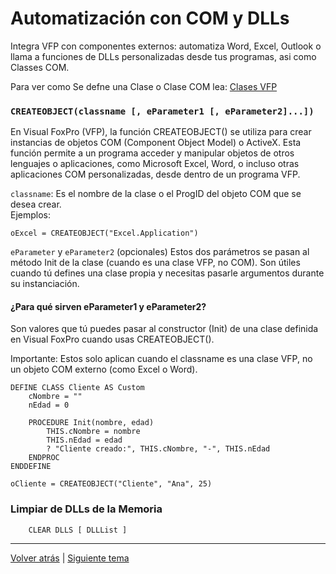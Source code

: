 # Automatización con COM y DLLs

Integra VFP con componentes externos: automatiza Word, Excel, Outlook o llama a funciones de DLLs personalizadas desde tus programas, asi como Classes COM.

Para ver como Se defne una Clase o Clase COM lea: [Clases VFP](./Class.md)

### `CREATEOBJECT(classname [, eParameter1 [, eParameter2]...])`

En Visual FoxPro (VFP), la función CREATEOBJECT() se utiliza para crear instancias de objetos COM (Component Object Model) o ActiveX. Esta función permite a un programa acceder y manipular objetos de otros lenguajes o aplicaciones, como Microsoft Excel, Word, o incluso otras aplicaciones COM personalizadas, desde dentro de un programa VFP.

`classname`: 
Es el nombre de la clase o el ProgID del objeto COM que se desea crear.  
Ejemplos:

`oExcel = CREATEOBJECT("Excel.Application")`	 

`eParameter` y `eParameter2` (opcionales)
Estos dos parámetros se pasan al método Init de la clase (cuando es una clase VFP, no COM).
Son útiles cuando tú defines una clase propia y necesitas pasarle argumentos durante su instanciación.

#### ¿Para qué sirven eParameter1 y eParameter2?
Son valores que tú puedes pasar al constructor (Init) de una clase definida en Visual FoxPro cuando usas CREATEOBJECT().


Importante: Estos solo aplican cuando el classname es una clase VFP, no un objeto COM externo (como Excel o Word).

```foxpro
DEFINE CLASS Cliente AS Custom
    cNombre = ""
    nEdad = 0

    PROCEDURE Init(nombre, edad)
        THIS.cNombre = nombre
        THIS.nEdad = edad
        ? "Cliente creado:", THIS.cNombre, "-", THIS.nEdad
    ENDPROC
ENDDEFINE

oCliente = CREATEOBJECT("Cliente", "Ana", 25)
```

### Limpiar de DLLs de la Memoria

```foxpro
    CLEAR DLLS [ DLLList ]
```
---

[Volver atrás](./Data/ODBC.md) | 	[Siguiente tema](./word_Excel.md)